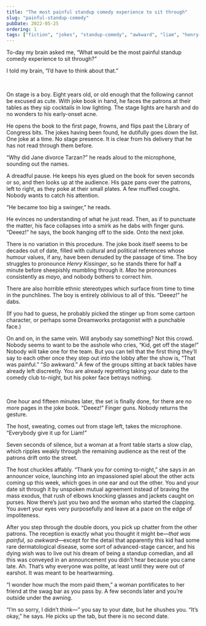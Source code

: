 ```yaml
---
title: "The most painful standup comedy experience to sit through"
slug: "painful-standup-comedy"
pubDate: 2022-05-25
ordering: 1
tags: ["fiction", "jokes", "standup-comedy", "awkward", "liam", "henry-kissinger"]
---
```


<span class="small-caps">To-day my brain asked me</span>, “What would be the most painful standup comedy experience to sit through?”

I told my brain, “I’d have to think about that.”

<br />

On stage is a boy. Eight years old, or old enough that the following cannot be excused as cute. With joke book in hand, he faces the patrons at their tables as they sip cocktails in low lighting. The stage lights are harsh and do no wonders to his early-onset acne.

He opens the book to the first page, frowns, and flips past the Library of Congress bits. The jokes having been found, he dutifully goes down the list. One joke at a time. No stage presence. It is clear from his delivery that he has not read through them before.

“Why did Jane divorce Tarzan?” he reads aloud to the microphone, sounding out the names.

A dreadful pause. He keeps his eyes glued on the book for seven seconds or so, and then looks up at the audience. His gaze pans over the patrons, left to right, as they poke at their small plates. A few muffled coughs. Nobody wants to catch his attention.

“He became too big a swinger,” he reads.

He evinces no understanding of what he just read. Then, as if to punctuate the matter, his face collapses into a smirk as he dabs with finger guns. “Deeez!” he says, the book hanging off to the side. Onto the next joke.

There is no variation in this procedure. The joke book itself seems to be decades out of date, filled with cultural and political references whose humour values, if any, have been denuded by the passage of time. The boy struggles to pronounce _Henry Kissinger_, so he stands there for half a minute before sheepishly mumbling through it. _Mao_ he pronounces consistently as _mayo_, and nobody bothers to correct him.

There are also horrible ethnic stereotypes which surface from time to time in the punchlines. The boy is entirely oblivious to all of this. “Deeez!” he dabs.

(If you had to guess, he probably picked the stinger up from some cartoon character, or perhaps some Dreamworks protagonist with a punchable face.)

On and on, in the same vein. Will anybody say something? Not this crowd. Nobody seems to want to be the asshole who cries, “Kid, get off the stage!” Nobody will take one for the team. But you can tell that the first thing they’ll say to each other once they step out into the lobby after the show is, “That was painful.” “_So_ awkward.” A few of the groups sitting at back tables have already left discreetly. You are already regretting taking your date to the comedy club to-night, but his poker face betrays nothing.

<br />

One hour and fifteen minutes later, the set is finally done, for there are no more pages in the joke book. “Deeez!” Finger guns. Nobody returns the gesture.

The host, sweating, comes out from stage left, takes the microphone. “Everybody give it up for Liam!”

Seven seconds of silence, but a woman at a front table starts a slow clap, which ripples weakly through the remaining audience as the rest of the patrons drift onto the street.

The host chuckles affably. “Thank you for coming to-night,” she says in an announcer voice, launching into an impassioned spiel about the other acts coming up this week, which goes in one ear and out the other. You and your date sit through it by unspoken mutual agreement instead of braving the mass exodus, that rush of elbows knocking glasses and jackets caught on purses. Now there’s just you two and the woman who started the clapping. You avert your eyes very purposefully and leave at a pace on the edge of impoliteness.

After you step through the double doors, you pick up chatter from the other patrons. The reception is exactly what you thought it might be—_that was painful, so awkward_—except for the detail that apparently this kid had some rare dermatological disease, some sort of advanced-stage cancer, and his dying wish was to live out his dream of being a standup comedian, and all this was conveyed in an announcement you didn’t hear because you came late. Ah. That’s why everyone was polite, at least until they were out of earshot. It was meant to be heartwarming.

“I wonder how much the mom paid them,” a woman pontificates to her friend at the swag bar as you pass by. A few seconds later and you’re outside under the awning.

“I’m so sorry, I didn’t think—” you say to your date, but he shushes you. “It’s okay,” he says. He picks up the tab, but there is no second date.